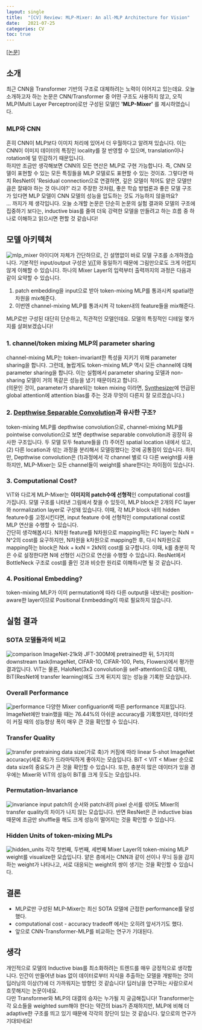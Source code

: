 ```yaml
---
layout: single
title:  "[CV] Review: MLP-Mixer: An all-MLP Architecture for Vision"
date:   2021-07-25
categories: CV
toc: true
---
```

[[논문]](https://arxiv.org/pdf/2105.01601.pdf)

## 소개
최근 CNN을 Transformer 기반의 구조로 대체하려는 노력이 이어지고 있는데요. 오늘 소개하고자 하는 논문은 CNN/Transformer 중 어떤 구조도 사용하지 않고, 오직 MLP(Multi Layer Perceptron)로만 구성된 모델인 **'MLP-Mixer'** 를 제시하였습니다.

### MLP와 CNN
흔히 CNN이 MLP보다 이미지 처리에 있어서 더 우월하다고 알려져 있습니다. 이는 CNN이 이미지 데이터의 특징인 locality를 잘 반영할 수 있으며, translation이나 rotation에 덜 민감하기 때문입니다.  
하지만 조금만 생각해보면 CNN의 모든 연산은 MLP로 구현 가능합니다. 즉, CNN 모델이 표현할 수 있는 모든 특징들을 MLP 모델로도 표현할 수 있는 것이죠. 그렇다면 마치 ResNet이 'Residual connection으로 연결하면, 깊은 모델이 적어도 얕은 모델만큼은 잘돼야 하는 것 아니야?' 라고 주장한 것처럼, 좋은 학습 방법론과 좋은 모델 구조가 있다면 MLP 모델이 CNN 모델의 성능을 압도하는 것도 가능하지 않을까요?   
... 까지가 제 생각입니다. 오늘 소개할 논문은 단순히 논문의 실험 결과와 모델의 구조에 집중하기 보다는, inductive bias를 줄여 더욱 강력한 모델을 만들려고 하는 흐름 중 하나로 이해하고 읽으시면 편할 것 같습니다!

## 모델 아키텍쳐
![mlp_mixer](/assets/images/210725/MLP-mixer.png)
아이디어 자체가 간단하므로, 긴 설명없이 바로 모델 구조를 소개하겠습니다. 기본적인 input/output 구성은 [ViT](https://dhdroid.github.io/cv/2020/12/01/ViT.html)와 동일하기 때문에 그림만으로도 크게 어렵지 않게 이해할 수 있습니다. 하나의 Mixer Layer의 입력부터 출력까지의 과정은 다음과 같이 요약할 수 있습니다.  

1. patch embedding을 input으로 받아 token-mixing MLP를 통과시켜 spatial한 차원을 mix해준다.
2. 이번엔 channel-mixing MLP를 통과시켜 각 token내의 feature들을 mix해준다.

MLP로만 구성된 대단히 단순하고, 직관적인 모델인데요. 모델의 특징적인 디테일 몇가지를 살펴보겠습니다!

### 1. channel/token mixing MLP의 parameter sharing
channel-mixing MLP는 token-invariant한 특성을 지키기 위해 parameter sharing을 합니다. 그런데, 놀랍게도 token-mixing MLP 역시 모든 channel에 대해 parameter sharing을 합니다. 이는 실험에서 parameter sharing 모델과 non-sharing 모델이 거의 똑같은 성능을 냈기 때문이라고 합니다.   
(의문인 것이, parameter가 share되는 token mixing 이라면, [Synthesizer](https://arxiv.org/pdf/2005.00743.pdf)에 언급된 global attention에 attention bias를 주는 것과 무엇이 다른지 잘 모르겠습니다.)

### 2. [Depthwise Separable Convolution](https://dhdroid.github.io/cv/2021/01/17/MobileNet.html)과 유사한 구조?
token-mixing MLP를 depthwise convolution으로, channel-mixing MLP를 pointwise convolution으로 보면 depthwise separable convolution과 굉장히 유사한 구조입니다. 두 모델 모두 feature들을 (1) 주어진 spatial location 내에서 섞고, (2) 다른 location과 섞는 과정을 분리해서 모델링했다는 것에 공통점이 있습니다. 하지만, Depthwise convolution은 (1)과정에서 각 channel 별로 다 다른 weight를 사용하지만, MLP-Mixer는 모든 channel들이 weight를 share한다는 차이점이 있습니다.

### 3. Computational Cost?
ViT와 다르게 MLP-Mixer는 **이미지의 patch수에 선형적**인 computational cost를 가집니다.  모델 구조를 나타낸 그림에서 찾을 수 있듯이, MLP block은 2개의 FC layer와 normalization layer로 구성돼 있습니다. 이때, 각 MLP block 내의 hidden feature수를 고정시킨다면, input feature 수에 선형적인 computational cost로 MLP 연산을 수행할 수 있습니다.   
간단히 생각해봅시다. N차원 feature를 N차원으로 mapping하는 FC layer는 NxN = N^2의 cost를 요구하지만, N차원을 k차원으로 mapping한 후, 다시 N차원으로 mapping하는 block은 Nxk + kxN = 2kN의 cost를 요구합니다. 이때, k를 충분히 작은 수로 설정한다면 N에 선형인 시간으로 연산을 수행할 수 있습니다. ResNet에서 BottleNeck 구조로 cost를 줄인 것과 비슷한 원리로 이해하시면 될 것 같습니다.

### 4. Positional Embedding?
token-mixing MLP가 이미 permutation에 따라 다른 output을 내보내는 position-aware한 layer이므로 Positional Enmbedding이 따로 필요하지 않습니다.

## 실험 결과

### SOTA 모델들과의 비교
![comparison](/assets/images/210725/comparison.png)
ImageNet-21k와 JFT-300M에 pretrained한 뒤, 5가지의 downstream task(ImageNet, CIFAR-10, CIFAR-100, Pets, Flowers)에서 평가한 결과입니다. ViT는 물론, HaloNet(3x3 convolution을 self-attention으로 대체), BiT(ResNet에 transfer learning)에도 크게 뒤지지 않는 성능을 기록한 모습입니다.

### Overall Performance
![performance](/assets/images/210725/performance.png)
다양한 Mixer configuarion에 따른 performance 지표입니다. ImageNet에만 train했을 때는 76.44%의 아쉬운 accuracy를 기록했지만, 데이터셋이 커질 때의 성능향상 폭이 매우 큰 것을 확인할 수 있습니다.

### Transfer Quality
![transfer](/assets/images/210725/transfer.png)
pretraining data size(가로 축)가 커짐에 따라 linear 5-shot ImageNet accuracy(세로 축)가 드라마틱하게 좋아지는 모습입니다. BiT < ViT < Mixer 순으로 data size의 중요도가 큰 것을 확인할 수 있습니다. 또한, 충분히 많은 데이터가 있을 경우에는 Mixer와 ViT의 성능이 BiT를 크게 웃도는 모습입니다.

### Permutation-Invariance
![invariance](/assets/images/210725/permutation-invariance.png)
input patch의 순서와 patch내의 pixel 순서를 섞어도 Mixer의 transfer quality의 차이가 나지 않는 모습입니다. 반면 ResNet은 큰 inductive bias때문에 조금만 shuffle을 해도 크게 성능이 떨어지는 것을 확인할 수 있습니다.

### Hidden Units of token-mixing MLPs
![hidden_units](/assets/images/210725/hidden-units.png)
각각 첫번째, 두번째, 세번째 Mixer Layer의 token-mixing MLP weight를 visualize한 모습입니다. 얕은 층에서는 CNN과 같이 선이나 무늬 등을 감지하는 weight가 나타나고, 서로 대응되는 weight의 쌍이 생기는 것을 확인할 수 있습니다.

## 결론
- MLP로만 구성된 MLP-Mixer는 최신 SOTA 모델에 근접한 performance를 달성했다.
- computational cost - accuracy tradeoff 에서는 오히려 앞서가기도 했다.
- 앞으로 CNN-Transformer-MLP를 비교하는 연구가 기대된다.

## 생각
개인적으로 모델의 Inductive bias를 최소화하려는 트렌드를 매우 긍정적으로 생각합니다. 인간이 만들어낸 bias 없이 데이터로부터 지식을 추출하는 모델을 개발하는 것이 딥러닝의 이상(?)에 더 가까워지는 방향인 것 같습니다! 딥러닝을 연구하는 사람으로서 흐뭇해지는 논문이네요.  
다만 Transformer와 MLP의 대결의 승자는 누가될 지 궁금해집니다! Transformer는 각 요소들을 weighted sum해야 한다는 약간의 bias가 존재하지만, MLP에 비해 더 adaptive한 구조를 띄고 있기 때문에 각각의 장단이 있는 것 같습니다. 앞으로의 연구가 기대되네요!